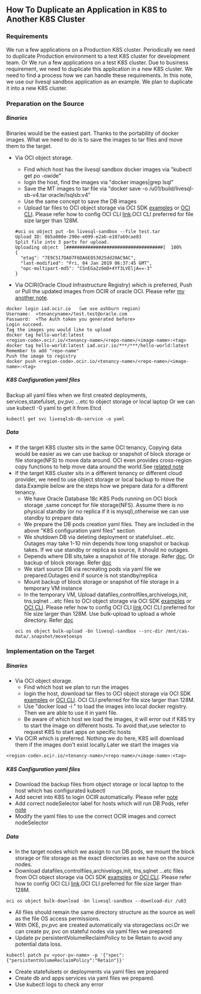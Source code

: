 ## How To Duplicate an Application in K8S to Another K8S Cluster
### Requirements
We run a few applications on a Production K8S cluster. Periodically we need to duplicate Production environment to a test K8S cluster for development team.
Or We run a few applications on a test K8S cluster. Due to business requirement, we need to duplicate this application in a new K8S cluster.
We need to find a process how we can handle these requirements. In this note, we use our livesql sandbox application as an example. We plan to duplicate it  into a new K8S cluster.

### Preparation on the Source
##### Binaries
Binaries would be the easiest part. Thanks to the portability of docker images. What we need to do is to save the images to tar files and move them to the target.
* Via OCI object storage.
  * Find which host has the livesql sandbox docker images via "kubectl get po -owide"
  * login the host, find the images via "docker images|grep lsql"
  * Save the MT images to tar file via "docker save -o /u01/build/livesql-sb-v4.tar  oracle/lsqlsb:v4"
  * Use the same concept to save the DB images
  * Upload tar files to OCI object storage via OCI SDK [examples](https://github.com/HenryXie1/Examples-of-Go-Work-With-Oracle-OCI-Object-Storage) or  [OCI CLI](https://docs.cloud.oracle.com/iaas/Content/API/Concepts/cliconcepts.htm). Please refer how to config OCI CLI [link](https://docs.cloud.oracle.com/iaas/Content/API/SDKDocs/cliconfigure.htm).OCI CLI preferred for file size larger than 128M.
  ```
  #oci os object put -bn livesql-sandbox --file test.tar
  Upload ID: 0b5a080e-290e-e099-e2ab-e107a69cae83
  Split file into 3 parts for upload.
  Uploading object  [####################################]  100%
  {
    "etag": "7E9C517DA87F6DA6E053025dd20AC9AC",
    "last-modified": "Fri, 04 Jan 2019 06:37:45 GMT",
    "opc-multipart-md5": "CSnEGa2z6mD+4Yf3LVEljA==-3"
  }
  ```
 
* Via OCIR(Oracle Cloud Infrastructure Registry) which is preferred, Push or Pull the updated images from OCIR of oracle OCI. Please refer [my another note](https://www.henryxieblogs.com/2018/10/how-to-pushpull-docker-images-into.html).

```
docker login iad.ocir.io   (we use ashburn region)
Username:  <tenancyname>/test.test@oracle.com
Password:  <The Auth token you generated before>
Login succeed.
Tag the images you would like to upload
docker tag hello-world:latest
<region-code>.ocir.io/<tenancy-name>/<repo-name>/<image-name>:<tag>
docker tag hello-world:latest iad.ocir.io/***/***/hello-world:latest
Remember to add "repo-name"
Push the image to registry
docker push <region-code>.ocir.io/<tenancy-name>/<repo-name>/<image-name>:<tag>
```

##### K8S Configuration yaml files
Backup all yaml files when we first created deployments, services,statefulset, pv,pvc ...etc to object storage or local laptop
Or we can use kubectl -0 yaml to get it from Etcd
```
kubectl get svc livesqlsb-db-service -o yaml
```
##### Data
* If the target K8S cluster sits in the same OCI tenancy, Copying data would be easier as we can use backup or snapshot of block storage or file storage(NFS) to move data around. OCI even provides cross-region copy functions to help move data around the world.See [related note](https://blogs.oracle.com/cloud-infrastructure/copying-instances-or-images-across-regions)
* If the target K8S cluster sits in a different tenancy or different cloud provider, we need to use object storage or local backup to move the data.Example below are the steps how we prepare data for a different tenancy.
  * We have Oracle Database 18c K8S Pods running on OCI block storage ,same concept for file storage(NFS). Assume there is no physical standby (or no replica if it is mysql),otherwise we can use standby to prepare data
  * We prepare the DB pods creation yaml files. They are included in the above "K8S configuration yaml files" section
  * We shutdown DB via deleting deployment or statefulset...etc. Outages may take 1-10 min depends how long snapshot or backup takes. If we use standby or replica as source, it should no outages.
  * Depends where DB sits,take a snapshot of file storage. Refer [doc](https://docs.cloud.oracle.com/iaas/Content/File/Tasks/managingsnapshots.htm). Or backup of block storage. Refer [doc](https://docs.cloud.oracle.com/iaas/Content/Block/Concepts/blockvolumebackups.htm)
  * We start source DB via recreating pods via yaml file we prepared.Outages end if source is not standby/replica
  * Mount backup of block storage or snapshot of file storage in a temporary VM instance
  * In the temporary VM, Upload datafiles,controlfiles,archivelogs,init, tns,sqlnet ...etc files to OCI object storage via OCI SDK [examples](https://github.com/HenryXie1/Examples-of-Go-Work-With-Oracle-OCI-Object-Storage) or  [OCI CLI](https://docs.cloud.oracle.com/iaas/Content/API/Concepts/cliconcepts.htm). Please refer how to config OCI CLI [link](https://docs.cloud.oracle.com/iaas/Content/API/SDKDocs/cliconfigure.htm).OCI CLI preferred for file size larger than 128M. Use bulk-upload to upload a whole directory. Refer [doc](https://docs.cloud.oracle.com/iaas/tools/oci-cli/latest/oci_cli_docs/cmdref/os/object/bulk-upload.html)
  ```
  oci os object bulk-upload -bn livesql-sandbox --src-dir /mnt/cas-data/.snapshot/movetoesps
  ```


### Implementation on the Target
##### Binaries
* Via OCI object storage.
  * Find which host we plan to run the images
  * login the host, download tar files to OCI object storage via OCI SDK [examples](https://github.com/HenryXie1/Examples-of-Go-Work-With-Oracle-OCI-Object-Storage) or  [OCI CLI](https://docs.cloud.oracle.com/iaas/Content/API/Concepts/cliconcepts.htm). OCI CLI preferred for file size larger than 128M.
  * Use "docker load -i <path to image tar file>" to load the images into local docker registry. Then we are able to use it in yaml file.
  * Be aware of which host we load the images, it will error out if K8S try to start the image on different hosts. To avoid that,use selector to request K8S to start apps on specific hosts
* Via OCIR which is preferred. Nothing we do here, K8S will download them if the images don't exist locally.Later we start the images via
```
<region-code>.ocir.io/<tenancy-name>/<repo-name>/<image-name>:<tag>
```

##### K8S Configuration yaml files
* Download the backup files from object storage or local laptop to the host which has configurated kubectl
* Add secret into K8S to login OCIR automatically. Please refer [note](https://www.henryxieblogs.com/2018/10/how-to-pushpull-docker-images-into.html)
* Add correct nodeSelector label for hosts which will run DB Pods, refer [note](https://www.henryxieblogs.com/2018/12/how-to-move-existing-db-docker.html)
* Modify the yaml files to use the correct OCIR images and correct nodeSelector

##### Data
* In the target nodes which we assign to run DB pods, we mount the block storage or file storage as the exact directories as we have on the source nodes.
* Download datafiles,controlfiles,archivelogs,init, tns,sqlnet ...etc files from  OCI object storage via OCI SDK [examples](https://github.com/HenryXie1/Examples-of-Go-Work-With-Oracle-OCI-Object-Storage) or  [OCI CLI](https://docs.cloud.oracle.com/iaas/Content/API/Concepts/cliconcepts.htm). Please refer how to config OCI CLI [link](https://docs.cloud.oracle.com/iaas/Content/API/SDKDocs/cliconfigure.htm).OCI CLI preferred for file size larger than 128M.
```
oci os object bulk-download -bn livesql-sandbox --download-dir /u03
```
* All files should remain the same directory structure as the source as well as the file OS access permissions.
* With OKE, pv,pvc are created automatically via storageclass oci.Or we can create pv, pvc on stateful nodes via yaml files we prepared
* Update pv persistentVolumeReclaimPolicy to be Retain to avoid any potential data loss.
```
kubectl patch pv <your-pv-name> -p '{"spec":{"persistentVolumeReclaimPolicy":"Retain"}}'
```
* Create statefulsets or deployments via yaml files we prepared
* Create db and apps services via yaml files we prepared.
* Use kubectl logs <pod name> to check any error

